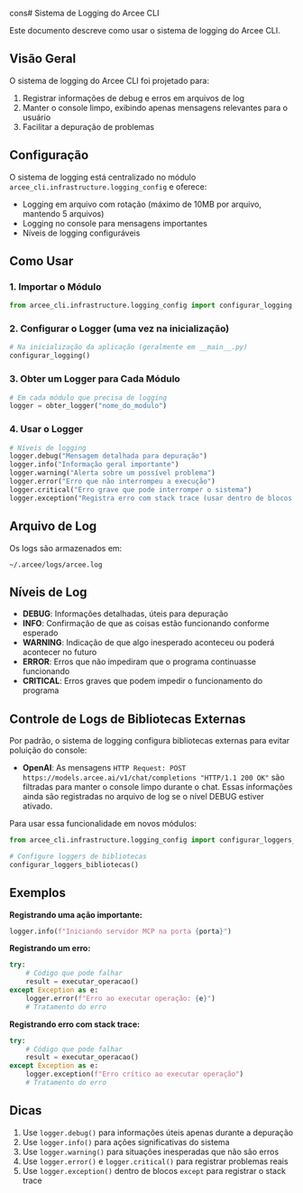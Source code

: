 cons# Sistema de Logging do Arcee CLI

Este documento descreve como usar o sistema de logging do Arcee CLI.

## Visão Geral

O sistema de logging do Arcee CLI foi projetado para:

1. Registrar informações de debug e erros em arquivos de log
2. Manter o console limpo, exibindo apenas mensagens relevantes para o usuário
3. Facilitar a depuração de problemas

## Configuração

O sistema de logging está centralizado no módulo `arcee_cli.infrastructure.logging_config` e oferece:

- Logging em arquivo com rotação (máximo de 10MB por arquivo, mantendo 5 arquivos)
- Logging no console para mensagens importantes
- Níveis de logging configuráveis

## Como Usar

### 1. Importar o Módulo

```python
from arcee_cli.infrastructure.logging_config import configurar_logging, obter_logger
```

### 2. Configurar o Logger (uma vez na inicialização)

```python
# Na inicialização da aplicação (geralmente em __main__.py)
configurar_logging()
```

### 3. Obter um Logger para Cada Módulo

```python
# Em cada módulo que precisa de logging
logger = obter_logger("nome_do_modulo")
```

### 4. Usar o Logger

```python
# Níveis de logging
logger.debug("Mensagem detalhada para depuração")
logger.info("Informação geral importante")
logger.warning("Alerta sobre um possível problema")
logger.error("Erro que não interrompeu a execução")
logger.critical("Erro grave que pode interromper o sistema")
logger.exception("Registra erro com stack trace (usar dentro de blocos except)")
```

## Arquivo de Log

Os logs são armazenados em:

```
~/.arcee/logs/arcee.log
```

## Níveis de Log

- **DEBUG**: Informações detalhadas, úteis para depuração
- **INFO**: Confirmação de que as coisas estão funcionando conforme esperado
- **WARNING**: Indicação de que algo inesperado aconteceu ou poderá acontecer no futuro
- **ERROR**: Erros que não impediram que o programa continuasse funcionando
- **CRITICAL**: Erros graves que podem impedir o funcionamento do programa

## Controle de Logs de Bibliotecas Externas

Por padrão, o sistema de logging configura bibliotecas externas para evitar poluição do console:

- **OpenAI**: As mensagens `HTTP Request: POST https://models.arcee.ai/v1/chat/completions "HTTP/1.1 200 OK"` são filtradas para manter o console limpo durante o chat. Essas informações ainda são registradas no arquivo de log se o nível DEBUG estiver ativado.

Para usar essa funcionalidade em novos módulos:

```python
from arcee_cli.infrastructure.logging_config import configurar_loggers_bibliotecas

# Configure loggers de bibliotecas
configurar_loggers_bibliotecas()
```

## Exemplos

**Registrando uma ação importante:**
```python
logger.info(f"Iniciando servidor MCP na porta {porta}")
```

**Registrando um erro:**
```python
try:
    # Código que pode falhar
    result = executar_operacao()
except Exception as e:
    logger.error(f"Erro ao executar operação: {e}")
    # Tratamento do erro
```

**Registrando erro com stack trace:**
```python
try:
    # Código que pode falhar
    result = executar_operacao()
except Exception as e:
    logger.exception(f"Erro crítico ao executar operação")
    # Tratamento do erro
```

## Dicas

1. Use `logger.debug()` para informações úteis apenas durante a depuração
2. Use `logger.info()` para ações significativas do sistema
3. Use `logger.warning()` para situações inesperadas que não são erros
4. Use `logger.error()` e `logger.critical()` para registrar problemas reais
5. Use `logger.exception()` dentro de blocos `except` para registrar o stack trace 